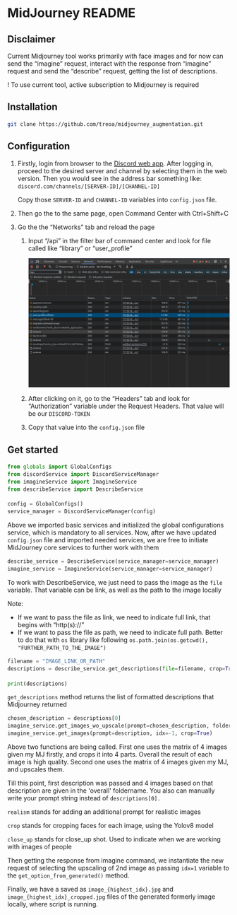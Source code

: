 # MidJourney README

## Disclaimer

Current Midjourney tool works primarily with face images and for now can send the “imagine” request, interact with the response from “imagine” request and send the “describe” request, getting the list of descriptions.

! To use current tool, active subscription to Midjourney is required

## Installation

```bash
git clone https://github.com/treoa/midjourney_augmentation.git
```

## Configuration

1. Firstly, login from browser to the [Discord web app](https://discord.com/app). After logging in, proceed to the desired server and channel by selecting them in the web version. Then you would see in the address bar something like: `discord.com/channels/[SERVER-ID]/[CHANNEL-ID]`
    
    Copy those `SERVER-ID` and `CHANNEL-ID` variables into `config.json` file.
    
2. Then go the to the same page, open Command Center with Ctrl+Shift+C
3. Go the the “Networks” tab and reload the page
    1. Input “/api” in the filter bar of command center and look for file called like “library” or “user_profile”
        
        ![Untitled](readme_images/Untitled.png)
        
    2. After clicking on it, go to the “Headers” tab and look for “Authorization” variable under the Request Headers. That value will be our `DISCORD-TOKEN`
    3. Copy that value into the `config.json` file

## Get started

```python
from globals import GlobalConfigs
from discordService import DiscordServiceManager
from imagineService import ImagineService
from describeService import DescribeService

config = GlobalConfigs()
service_manager = DiscordServiceManager(config)
```

Above we imported basic services and initialized the global configurations service, which is mandatory to all services. Now, after we have updated `config.json` file and imported needed services, we are free to initiate MidJourney core services to further work with them

```python
describe_service = DescribeService(service_manager=service_manager)
imagine_service = ImagineService(service_manager=service_manager)
```

To work with DescribeService, we just need to pass the image as the `file` variable. That variable can be link, as well as the path to the image locally

Note:

- If we want to pass the file as link, we need to indicate full link, that begins with “http(s)://”
- If we want to pass the file as path, we need to indicate full path. Better to do that with `os` library like following `os.path.join(os.getcwd(), "FURTHER_PATH_TO_THE_IMAGE")`

```python
filename = "IMAGE_LINK_OR_PATH"
descriptions = describe_service.get_descriptions(file=filename, crop=True)

print(descriptions)
```

`get_descriptions` method returns the list of formatted descriptions that Midjourney returned

```python
chosen_description = descriptions[0]
imagine_service.get_images_wo_upscale(prompt=chosen_description, foldername=chosen_description, realism=True, close_up=True)
imagine_service.get_images(prompt=description, idx=-1, crop=True)
```

Above two functions are being called. First one uses the matrix of 4 images given my MJ firstly, and crops it into 4 parts. Overall the result of each image is high quality. Second one uses the matrix of 4 images given my MJ, and upscales them.

Till this point, first description was passed and 4 images based on that description are given in the 'overall' foldername. You also can manually write your prompt string instead of `descriptions[0].`

`realism` stands for adding an additional prompt for realistic images

`crop` stands for cropping faces for each image, using the Yolov8 model

`close_up` stands for close_up shot. Used to indicate when we are working with images of people

Then getting the response from imagine command, we instantiate the new request of selecting the upscaling of 2nd image as passing `idx=1` variable to the `get_option_from_generated()` method.

Finally, we have a saved as `image_{highest_idx}.jpg` and `image_{highest_idx}_cropped.jpg` files of the generated formerly image locally, where script is running.